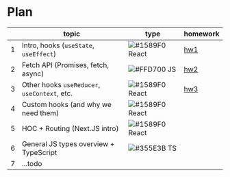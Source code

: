 # Plan

|   |  topic |  type | homework  |
|---|---|---|---|
| 1  |  Intro, hooks (`useState`, `useEffect`) | ![#1589F0](https://placehold.co/15x15/1589F0/1589F0.png) React | [hw1](https://github.com/dariadia/react-1e/tree/master/src/components/hw1)  |
|  2 | Fetch API (Promises, fetch, async)  | ![#FFD700](https://placehold.co/15x15/FFD700/FFD700.png) JS |  [hw2](https://github.com/dariadia/react-1e/tree/master/src/components/hw2) |
| 3  | Other hooks `useReducer`, `useContext`, etc.  |  ![#1589F0](https://placehold.co/15x15/1589F0/1589F0.png) React | [hw3](https://github.com/dariadia/react-1e/tree/master/src/components/hw3)   |
|  4 |  Custom hooks (and why we need them) |  ![#1589F0](https://placehold.co/15x15/1589F0/1589F0.png) React |   |
|  5 |  HOC + Routing (Next.JS intro) |  ![#1589F0](https://placehold.co/15x15/1589F0/1589F0.png) React |   |
|  6 |  General JS types overview + TypeScript |  ![#355E3B](https://placehold.co/15x15/355E3B/355E3B.png) TS |   |
|  7 |  ...todo | |   |
